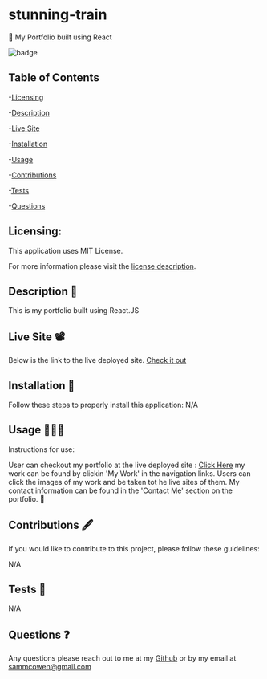 # stunning-train
📁 My Portfolio built using React

![badge](https://img.shields.io/badge/license-MITLicense-brightorange)
  
  ## Table of Contents
  
-[Licensing](#Licensing)

-[Description](#Description)

-[Live Site](#Live-Site)

-[Installation](#Installation)

-[Usage](#Usage)

-[Contributions](#Contributions)

-[Tests](#Tests)

-[Questions](#Questions)

  ## Licensing:
 
  This application uses MIT License.

  For more information please visit the [license description](https://choosealicense.com/licenses/mit/).

  ## Description 📜

  This is my portfolio built using React.JS
  
  ## Live Site 📽️
  
  
  
  Below is the link to the live deployed site.
  [Check it out](https://sammcowen.github.io/stunning-train/)
  

  ## Installation 💾
  Follow these steps to properly install this application:
  N/A

  ## Usage 👩🏽‍💻
  Instructions for use:

  User can checkout my portfolio at the live deployed site : [Click Here](https://sammcowen.github.io/stunning-train/)
  my work can be found by clickin 'My Work' in the navigation links. Users can click the images of my work and be taken tot he live sites of them.
  My contact information can be found in the 'Contact Me' section on the portfolio. 📱 

  ## Contributions 🖋️
  If you would like to contribute to this project, please follow these guidelines: 

  N/A

  ## Tests 🧪
  N/A

  ## Questions ❓
  Any questions please reach out to me at my [Github](https://github.com/sammcowen)
   or by my email at  sammcowen@gmail.com
